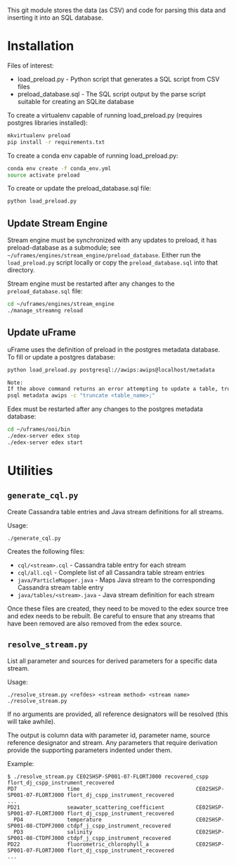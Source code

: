 This git module stores the data (as CSV) and code for parsing this data and inserting it
into an SQL database.

# Installation

Files of interest:
* load_preload.py      - Python script that generates a SQL script from CSV files
* preload_database.sql - The SQL script output by the parse script suitable for creating an SQLite database

To create a virtualenv capable of running load_preload.py (requires postgres libraries installed):
```sh
mkvirtualenv preload
pip install -r requirements.txt
```

To create a conda env capable of running load_preload.py:
```sh
conda env create -f conda_env.yml
source activate preload
```

To create or update the preload_database.sql file:
```sh
python load_preload.py
```

## Update Stream Engine

Stream engine must be synchronized with any updates to preload, it has preload-database as a submodule; see 
`~/uframes/engines/stream_engine/preload_database`. Either run the `load_preload.py` script locally or copy the 
`preload_database.sql` into that directory.

Stream engine must be restarted after any changes to the `preload_database.sql` file:
```sh
cd ~/uframes/engines/stream_engine
./manage_streamng reload
```

## Update uFrame

uFrame uses the definition of preload in the postgres metadata database. To fill or update a postgres database:
```sh
python load_preload.py postgresql://awips:awips@localhost/metadata

Note:
If the above command returns an error attempting to update a table, truncate the table and re-run the command.
psql metadata awips -c "truncate <table_name>;"
```

Edex must be restarted after any changes to the postgres metadata database:
```sh
cd ~/uframes/ooi/bin
./edex-server edex stop
./edex-server edex start
```

# Utilities

## `generate_cql.py`

Create Cassandra table entries and Java stream definitions for all streams.

Usage:
```
./generate_cql.py
```
Creates the following files:
- `cql/<stream>.cql` - Cassandra table entry for each stream
- `cql/all.cql` - Complete list of all Cassandra table stream entries
- `java/ParticleMapper.java` - Maps Java stream to the corresponding Cassandra stream table entry
- `java/tables/<stream>.java` - Java stream definition for each stream

Once these files are created, they need to be moved to the edex source tree and edex needs to be rebuilt. Be careful to ensure that any streams that have been removed are also removed from the edex source. 

## `resolve_stream.py`

List all parameter and sources for derived parameters for a specific data stream. 

Usage:
```
./resolve_stream.py <refdes> <stream method> <stream name>
./resolve_stream.py
```
If no arguments are provided, all reference designators will be resolved (this will take awhile).

The output is column data with parameter id, parameter name, source reference designator and stream. Any parameters that require derivation provide the supporting parameters indented under them.

Example:
```
$ ./resolve_stream.py CE02SHSP-SP001-07-FLORTJ000 recovered_cspp flort_dj_cspp_instrument_recovered
PD7                time                                     CE02SHSP-SP001-07-FLORTJ000 flort_dj_cspp_instrument_recovered
...
PD21               seawater_scattering_coefficient          CE02SHSP-SP001-07-FLORTJ000 flort_dj_cspp_instrument_recovered
  PD4              temperature                              CE02SHSP-SP001-08-CTDPFJ000 ctdpf_j_cspp_instrument_recovered
  PD3              salinity                                 CE02SHSP-SP001-08-CTDPFJ000 ctdpf_j_cspp_instrument_recovered
PD22               fluorometric_chlorophyll_a               CE02SHSP-SP001-07-FLORTJ000 flort_dj_cspp_instrument_recovered
...
```
